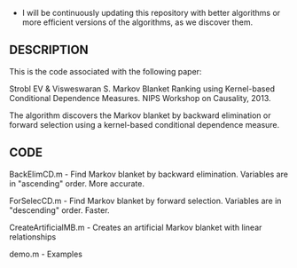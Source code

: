 * I will be continuously updating this repository with better algorithms or more efficient versions of the algorithms, as we discover them.

DESCRIPTION
-----------

This is the code associated with the following paper:

Strobl EV & Visweswaran S. Markov Blanket Ranking using Kernel-based Conditional Dependence Measures. NIPS Workshop on Causality, 2013.

The algorithm discovers the Markov blanket by backward elimination or forward selection using a kernel-based conditional dependence measure.

CODE
----

BackElimCD.m - Find Markov blanket by backward elimination. Variables are in "ascending" order. More accurate.

ForSelecCD.m - Find Markov blanket by forward selection. Variables are in "descending" order. Faster.

CreateArtificialMB.m - Creates an artificial Markov blanket with linear relationships

demo.m - Examples

